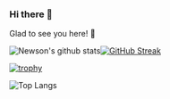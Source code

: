 ### Hi there 👋
Glad to see you here! 🤩


<!-- **NewsonThokchom/NewsonThokchom** is a ✨ _special_ ✨ repository because its `README.md` (this file) appears on your GitHub profile.

Here are some ideas to get you started:

- 🔭 I’m currently working on ...
- 🌱 I’m currently learning ...
- 👯 I’m looking to collaborate on ...
- 🤔 I’m looking for help with ...
- 💬 Ask me about ...
- 📫 How to reach me: ...
- 😄 Pronouns: ...
- ⚡ Fun fact: ... -->

![Newson's github stats](https://github-readme-stats.vercel.app/api?username=newsonthokchom&theme=gotham&show_icons=true)[![GitHub Streak](https://github-readme-streak-stats.herokuapp.com/?user=newsonthokchom&theme=dark)](https://git.io/streak-stats)

<!-- [![Top Langs](https://github-readme-stats.vercel.app/api/top-langs/?username=newsonthokchom)](https://github.com/newsonthokchom/github-readme-stats) -->
[![trophy](https://github-profile-trophy.vercel.app/?username=newsonthokchom&theme=nord&margin-w=15)](https://github.com/ryo-ma/github-profile-trophy)

![Top Langs](https://github-readme-stats.vercel.app/api/top-langs/?username=newsonthokchom&layout=compact&theme=dark&show_icons=true)

<!-- (https://github.com/newsonthokchom/github-readme-stats)[![Ashutosh's github activity graph](https://activity-graph.herokuapp.com/graph?username=newsonthokchom&custom_title=This%20is%20a%20title&hide_border=true)](https://github.com/newsonthokchom/github-readme-activity-graph) -->
